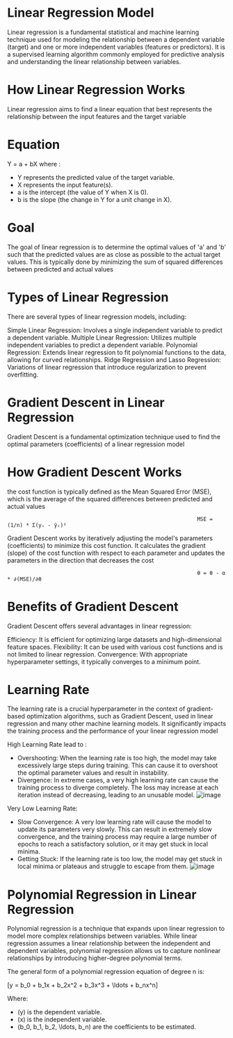 # Linear Regression Model
Linear regression is a fundamental statistical and machine learning technique used for modeling the relationship between a dependent variable (target) and one or more independent variables (features or predictors). It is a supervised learning algorithm commonly employed for predictive analysis and understanding the linear relationship between variables.

# How Linear Regression Works
Linear regression aims to find a linear equation that best represents the relationship between the input features and the target variable

# Equation 
  Y = a + bX where : 
  - Y represents the predicted value of the target variable.
  - X represents the input feature(s).
  - a is the intercept (the value of Y when X is 0).
  - b is the slope (the change in Y for a unit change in X).


# Goal 
The goal of linear regression is to determine the optimal values of 'a' and 'b' such that the predicted values are as close as possible to the actual target values. This is typically done by minimizing the sum of squared differences between predicted and actual values

# Types of Linear Regression
There are several types of linear regression models, including:

Simple Linear Regression: Involves a single independent variable to predict a dependent variable.
Multiple Linear Regression: Utilizes multiple independent variables to predict a dependent variable.
Polynomial Regression: Extends linear regression to fit polynomial functions to the data, allowing for curved relationships.
Ridge Regression and Lasso Regression: Variations of linear regression that introduce regularization to prevent overfitting.

# Gradient Descent in Linear Regression
Gradient Descent is a fundamental optimization technique used to find the optimal parameters (coefficients) of a linear regression model

# How Gradient Descent Works
the cost function is typically defined as the Mean Squared Error (MSE), which is the average of the squared differences between predicted and actual values

                                                                 MSE = (1/n) * Σ(yᵢ - ŷᵢ)²
                                                                  
Gradient Descent works by iteratively adjusting the model's parameters (coefficients) to minimize this cost function. It calculates the gradient (slope) of the cost function with respect to each parameter and updates the parameters in the direction that decreases the cost

                                                                 θ = θ - α * ∂(MSE)/∂θ


                                                                
# Benefits of Gradient Descent
Gradient Descent offers several advantages in linear regression:

Efficiency: It is efficient for optimizing large datasets and high-dimensional feature spaces.
Flexibility: It can be used with various cost functions and is not limited to linear regression.
Convergence: With appropriate hyperparameter settings, it typically converges to a minimum point.

# Learning Rate
The learning rate is a crucial hyperparameter in the context of gradient-based optimization algorithms, such as Gradient Descent, used in linear regression and many other machine learning models. It significantly impacts the training process and the performance of your linear regression model

High Learning Rate lead to :
- Overshooting: When the learning rate is too high, the model may take excessively large steps during training. This can cause it to overshoot the optimal parameter values and result in instability.
- Divergence: In extreme cases, a very high learning rate can cause the training process to diverge completely. The loss may increase at each iteration instead of decreasing, leading to an unusable model.
![image](https://miro.medium.com/v2/resize:fit:552/1*69g-QzyJ_sRJ033Ydph9Ww.png)

Very Low Learning Rate:

- Slow Convergence: A very low learning rate will cause the model to update its parameters very slowly. This can result in extremely slow convergence, and the training process may require a large number of 
  epochs to reach a satisfactory solution, or it may get stuck in local minima.
- Getting Stuck: If the learning rate is too low, the model may get stuck in local minima or plateaus and struggle to escape from them.
![image](https://mancap314.github.io/assets/too-slow-gd.png)

# Polynomial Regression in Linear Regression
Polynomial regression is a technique that expands upon linear regression to model more complex relationships between variables. While linear regression assumes a linear relationship between the independent and dependent variables, polynomial regression allows us to capture nonlinear relationships by introducing higher-degree polynomial terms.


The general form of a polynomial regression equation of degree n is:

\[y = b_0 + b_1x + b_2x^2 + b_3x^3 + \ldots + b_nx^n\]

Where:
- \(y\) is the dependent variable.
- \(x\) is the independent variable.
- \(b_0, b_1, b_2, \ldots, b_n\) are the coefficients to be estimated.
